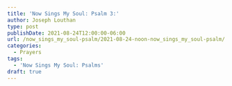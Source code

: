 ```yaml
---
title: 'Now Sings My Soul: Psalm 3:'
author: Joseph Louthan
type: post
publishDate: 2021-08-24T12:00:00-06:00
url: /now_sings_my_soul-psalm/2021-08-24-noon-now_sings_my_soul-psalm/
categories:
  - Prayers
tags:
  - 'Now Sings My Soul: Psalms'
draft: true
---
```

<pre>
<div style="font-variant: small-caps;">

</div>

</pre>
